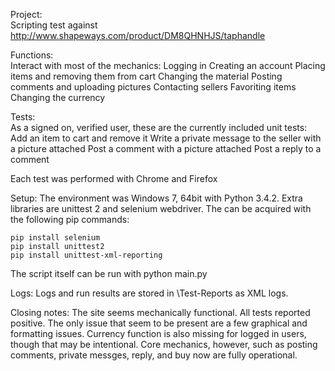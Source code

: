 Project:  
  Scripting test against http://www.shapeways.com/product/DM8QHNHJS/taphandle

Functions:  
  Interact with most of the mechanics:
    Logging in
    Creating an account
    Placing items and removing them from cart
    Changing the material
    Posting comments and uploading pictures
    Contacting sellers
    Favoriting items
    Changing the currency

Tests:  
  As a signed on, verified user, these are the currently included unit tests:
    Add an item to cart and remove it
    Write a private message to the seller with a picture attached
    Post a comment with a picture attached
    Post a reply to a comment

Each test was performed with Chrome and Firefox

Setup:
	The environment was Windows 7, 64bit with Python 3.4.2.  Extra libraries are unittest 2 and selenium webdriver.  The can be acquired with the following pip commands:
	
	pip install selenium
	pip install unittest2
	pip install unittest-xml-reporting

  The script itself can be run with python main.py

Logs:
	Logs and run results are stored in \Test-Reports as XML logs.

Closing notes:
	The site seems mechanically functional.  All tests reported positive.  The only issue that seem to be present are a few graphical and formatting issues.  Currency function is also missing for logged in users, though that may be intentional.  Core mechanics, however, such as posting comments, private messges, reply, and buy now are fully operational.
